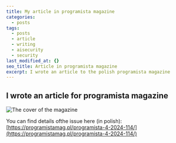 ```yaml
---
title: My article in programista magazine
categories:
  - posts
tags:
  - posts
  - article
  - writing
  - aisecurity
  - security
last_modified_at: {}
seo_title: Article in programista magazine
excerpt: I wrote an article to the polish programista magazine
---
```



## I wrote an article for programista magazine

![The cover of the magazine](https://programistamag.pl/wp-content/uploads/magazines/covers/114.jpg)


You can find details ofthe issue here (in polish): [https://programistamag.pl/programista-4-2024-114/](https://programistamag.pl/programista-4-2024-114/)
